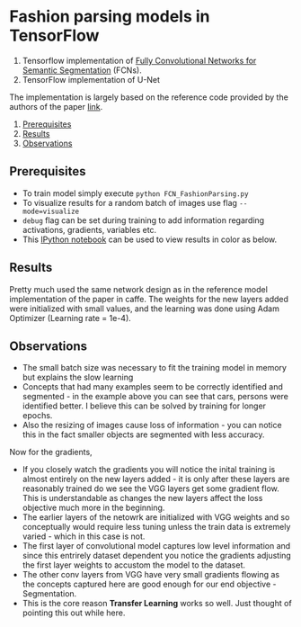 # Fashion parsing models in TensorFlow
1. Tensorflow implementation of [Fully Convolutional Networks for Semantic Segmentation](http://arxiv.org/pdf/1605.06211v1.pdf) (FCNs).
2. TensorFlow implementation of U-Net

The implementation is largely based on the reference code provided by the authors of the paper [link](https://github.com/shelhamer/fcn.berkeleyvision.org). 
1. [Prerequisites](#prerequisites)
2. [Results](#results)
3. [Observations](#observations)

## Prerequisites
 - To train model simply execute `python FCN_FashionParsing.py`
 - To visualize results for a random batch of images use flag `--mode=visualize`
 - `debug` flag can be set during training to add information regarding activations, gradients, variables etc.
 - This [IPython notebook](https://github.com/shekkizh/FCN.tensorflow/blob/master/logs/images/Image_Cmaped.ipynb) can be used to view results in color as below.

## Results
Pretty much used the same network design as in the reference model implementation of the paper in caffe. The weights for the new layers added were initialized with small values, and the learning was done using Adam Optimizer (Learning rate = 1e-4). 

## Observations
 - The small batch size was necessary to fit the training model in memory but explains the slow learning
 - Concepts that had many examples seem to be correctly identified and segmented - in the example above you can see that cars, persons were identified better. I believe this can be solved by training for longer epochs.
 - Also the resizing of images cause loss of information - you can notice this in the fact smaller objects are segmented with less accuracy.

Now for the gradients,
  - If you closely watch the gradients you will notice the inital training is almost entirely on the new layers added - it is only after these layers are reasonably trained do we see the VGG layers get some gradient flow. This is understandable as changes the new layers affect the loss objective much more in the beginning.
  - The earlier layers of the netowrk are initialized with VGG weights and so conceptually would require less tuning unless the train data is extremely varied - which in this case is not.
  - The first layer of convolutional model captures low level information and since this entrirely dataset dependent you notice the gradients adjusting the first layer weights to accustom the model to the dataset.
  - The other conv layers from VGG have very small gradients flowing as the concepts captured here are good enough for our end objective - Segmentation. 
  - This is the core reason **Transfer Learning** works so well. Just thought of pointing this out while here.

